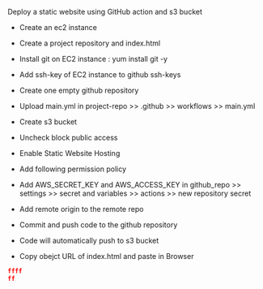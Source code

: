Deploy a static website using GitHub action and s3 bucket

- Create an ec2 instance
- Create a project repository and index.html

- Install git on EC2 instance : yum install git -y
- Add ssh-key of EC2 instance to github ssh-keys
- Create one empty github repository
- Upload main.yml in project-repo >> .github >> workflows >> main.yml

- Create s3 bucket
- Uncheck block public access
- Enable Static Website Hosting
- Add following permission policy

- Add AWS_SECRET_KEY and AWS_ACCESS_KEY in github_repo >> settings >> secret and variables >> actions >> new repository secret
- Add remote origin to the remote repo
- Commit and push code to the github repository
- Code will automatically push to s3 bucket
- Copy obejct URL of index.html and paste in Browser

 ```json
ffff
ff
